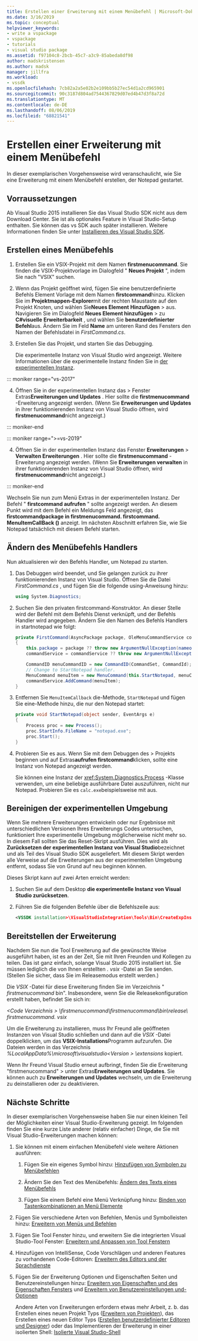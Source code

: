 ```yaml
---
title: Erstellen einer Erweiterung mit einem Menübefehl | Microsoft-Dokumentation
ms.date: 3/16/2019
ms.topic: conceptual
helpviewer_keywords:
- write a vspackage
- vspackage
- tutorials
- visual studio package
ms.assetid: f97104c8-2bcb-45c7-a3c9-85abeda8df98
author: madskristensen
ms.author: madsk
manager: jillfra
ms.workload:
- vssdk
ms.openlocfilehash: 7cb82a2a5e02b2e109bb5b27ec54d1a2cd965901
ms.sourcegitcommit: 90c3187d804ad7544367829d07ed4b47d3f8a72d
ms.translationtype: MT
ms.contentlocale: de-DE
ms.lasthandoff: 08/06/2019
ms.locfileid: "68821541"
---
```

# <a name="create-an-extension-with-a-menu-command"></a>Erstellen einer Erweiterung mit einem Menübefehl

In dieser exemplarischen Vorgehensweise wird veranschaulicht, wie Sie eine Erweiterung mit einem Menübefehl erstellen, der Notepad gestartet.

## <a name="prerequisites"></a>Vorraussetzungen

Ab Visual Studio 2015 installieren Sie das Visual Studio SDK nicht aus dem Download Center. Sie ist als optionales Feature in Visual Studio-Setup enthalten. Sie können das vs SDK auch später installieren. Weitere Informationen finden Sie unter [Installieren des Visual Studio SDK](../extensibility/installing-the-visual-studio-sdk.md).

## <a name="create-a-menu-command"></a>Erstellen eines Menübefehls

1. Erstellen Sie ein VSIX-Projekt mit dem Namen **firstmenucommand**. Sie finden die VSIX-Projektvorlage im Dialogfeld " **Neues Projekt** ", indem Sie nach "VSIX" suchen.

2. Wenn das Projekt geöffnet wird, fügen Sie eine benutzerdefinierte Befehls Element Vorlage mit dem Namen **firstcommand**hinzu. Klicken Sie im **Projektmappen-Explorer**mit der rechten Maustaste auf den Projekt Knoten, und wählen Sie**Neues Element** **Hinzufügen** > aus. Navigieren Sie im Dialogfeld **Neues Element hinzufügen**  > zu **C#visuelle** **Erweiterbarkeit** , und wählen Sie **benutzerdefinierter Befehl**aus. Ändern Sie im Feld **Name** am unteren Rand des Fensters den Namen der Befehlsdatei in *FirstCommand.cs*.

3. Erstellen Sie das Projekt, und starten Sie das Debugging.

    Die experimentelle Instanz von Visual Studio wird angezeigt. Weitere Informationen über die experimentelle Instanz finden Sie in [der experimentellen Instanz](../extensibility/the-experimental-instance.md).

::: moniker range="vs-2017"

4. Öffnen Sie in der experimentellen Instanz das > Fenster Extras**Erweiterungen und Updates** . Hier sollte die **firstmenucommand** -Erweiterung angezeigt werden. (Wenn Sie **Erweiterungen und Updates** in ihrer funktionierenden Instanz von Visual Studio öffnen, wird **firstmenucommand**nicht angezeigt.)

::: moniker-end

::: moniker range=">=vs-2019"

4. Öffnen Sie in der experimentellen Instanz das Fenster **Erweiterungen** > **Verwalten Erweiterungen** . Hier sollte die **firstmenucommand** -Erweiterung angezeigt werden. (Wenn Sie **Erweiterungen verwalten** in ihrer funktionierenden Instanz von Visual Studio öffnen, wird **firstmenucommand**nicht angezeigt.)

::: moniker-end

Wechseln Sie nun zum Menü Extras in der experimentellen Instanz. Der Befehl " **firstcommand aufrufen** " sollte angezeigt werden. An diesem Punkt wird mit dem Befehl ein Meldungs Feld angezeigt, das **firstcommandpackage in firstmenucommand. firstcommand. MenuItemCallBack ()** anzeigt. Im nächsten Abschnitt erfahren Sie, wie Sie Notepad tatsächlich mit diesem Befehl starten.

## <a name="change-the-menu-command-handler"></a>Ändern des Menübefehls Handlers

Nun aktualisieren wir den Befehls Handler, um Notepad zu starten.

1. Das Debuggen wird beendet, und Sie gelangen zurück zu ihrer funktionierenden Instanz von Visual Studio. Öffnen Sie die Datei *FirstCommand.cs* , und fügen Sie die folgende using-Anweisung hinzu:

    ```csharp
    using System.Diagnostics;
    ```

2. Suchen Sie den privaten firstcommand-Konstruktor. An dieser Stelle wird der Befehl mit dem Befehls Dienst verknüpft, und der Befehls Handler wird angegeben. Ändern Sie den Namen des Befehls Handlers in startnotepad wie folgt:

    ```csharp
    private FirstCommand(AsyncPackage package, OleMenuCommandService commandService)
    {
        this.package = package ?? throw new ArgumentNullException(nameof(package));
        commandService = commandService ?? throw new ArgumentNullException(nameof(commandService));

        CommandID menuCommandID = new CommandID(CommandSet, CommandId);
        // Change to StartNotepad handler.
        MenuCommand menuItem = new MenuCommand(this.StartNotepad, menuCommandID);
        commandService.AddCommand(menuItem);
    }
    ```

3. Entfernen Sie `MenuItemCallback` die-Methode, `StartNotepad` und fügen Sie eine-Methode hinzu, die nur den Notepad startet:

    ```csharp
    private void StartNotepad(object sender, EventArgs e)
    {
        Process proc = new Process();
        proc.StartInfo.FileName = "notepad.exe";
        proc.Start();
    }
    ```

4. Probieren Sie es aus. Wenn Sie mit dem Debuggen des > Projekts beginnen und auf Extras**aufrufen firstcommand**klicken, sollte eine Instanz von Notepad angezeigt werden.

    Sie können eine Instanz der <xref:System.Diagnostics.Process> -Klasse verwenden, um eine beliebige ausführbare Datei auszuführen, nicht nur Notepad. Probieren Sie es `calc.exe`beispielsweise mit aus.

## <a name="clean-up-the-experimental-environment"></a>Bereinigen der experimentellen Umgebung

Wenn Sie mehrere Erweiterungen entwickeln oder nur Ergebnisse mit unterschiedlichen Versionen Ihres Erweiterungs Codes untersuchen, funktioniert Ihre experimentelle Umgebung möglicherweise nicht mehr so. In diesem Fall sollten Sie das Reset-Skript ausführen. Dies wird als **Zurücksetzen der experimentellen Instanz von Visual Studio**bezeichnet und als Teil des Visual Studio SDK ausgeliefert. Mit diesem Skript werden alle Verweise auf die Erweiterungen aus der experimentellen Umgebung entfernt, sodass Sie von Grund auf neu beginnen können.

Dieses Skript kann auf zwei Arten erreicht werden:

1. Suchen Sie auf dem Desktop **die experimentelle Instanz von Visual Studio zurücksetzen**.

2. Führen Sie die folgenden Befehle über die Befehlszeile aus:

    ```xml
    <VSSDK installation>\VisualStudioIntegration\Tools\Bin\CreateExpInstance.exe /Reset /VSInstance=<version> /RootSuffix=Exp && PAUSE

    ```

## <a name="deploy-your-extension"></a>Bereitstellen der Erweiterung

Nachdem Sie nun die Tool Erweiterung auf die gewünschte Weise ausgeführt haben, ist es an der Zeit, Sie mit Ihren Freunden und Kollegen zu teilen. Das ist ganz einfach, solange Visual Studio 2015 installiert ist. Sie müssen lediglich die von Ihnen erstellten *. vsix* -Datei an Sie senden. (Stellen Sie sicher, dass Sie im Releasemodus erstellt werden.)

Die *VSIX* -Datei für diese Erweiterung finden Sie im Verzeichnis " *firstmenucommand* bin". Insbesondere, wenn Sie die Releasekonfiguration erstellt haben, befindet Sie sich in:

*\<Code Verzeichnis > \firstmenucommand\firstmenucommand\bin\release\ firstmenucommand. vsix*

Um die Erweiterung zu installieren, muss Ihr Freund alle geöffneten Instanzen von Visual Studio schließen und dann auf die *VSIX* -Datei doppelklicken, um das **VSIX-Installations**Programm aufzurufen. Die Dateien werden in das Verzeichnis *%LocalAppData%\microsoft\visualstudio\<Version > \extensions* kopiert.

Wenn Ihr Freund Visual Studio erneut aufbringt, finden Sie die Erweiterung "firstmenucommand" > unter Extras**Erweiterungen und Updates**. Sie können auch zu **Erweiterungen und Updates** wechseln, um die Erweiterung zu deinstallieren oder zu deaktivieren.

## <a name="next-steps"></a>Nächste Schritte

In dieser exemplarischen Vorgehensweise haben Sie nur einen kleinen Teil der Möglichkeiten einer Visual Studio-Erweiterung gezeigt. Im folgenden finden Sie eine kurze Liste anderer (relativ einfacher) Dinge, die Sie mit Visual Studio-Erweiterungen machen können:

1. Sie können mit einem einfachen Menübefehl viele weitere Aktionen ausführen:

   1. Fügen Sie ein eigenes Symbol hinzu: [Hinzufügen von Symbolen zu Menübefehlen](../extensibility/adding-icons-to-menu-commands.md)

   2. Ändern Sie den Text des Menübefehls: [Ändern des Texts eines Menübefehls](../extensibility/changing-the-text-of-a-menu-command.md)

   3. Fügen Sie einem Befehl eine Menü Verknüpfung hinzu: [Binden von Tastenkombinationen an Menü Elemente](../extensibility/binding-keyboard-shortcuts-to-menu-items.md)

2. Fügen Sie verschiedene Arten von Befehlen, Menüs und Symbolleisten hinzu: [Erweitern von Menüs und Befehlen](../extensibility/extending-menus-and-commands.md)

3. Fügen Sie Tool Fenster hinzu, und erweitern Sie die integrierten Visual Studio-Tool Fenster: [Erweitern und Anpassen von Tool Fenstern](../extensibility/extending-and-customizing-tool-windows.md)

4. Hinzufügen von IntelliSense, Code Vorschlägen und anderen Features zu vorhandenen Code-Editoren: [Erweitern des Editors und der Sprachdienste](../extensibility/extending-the-editor-and-language-services.md)

5. Fügen Sie der Erweiterung Optionen und Eigenschaften Seiten und Benutzereinstellungen hinzu: [Erweitern von Eigenschaften und des Eigenschaften Fensters](../extensibility/extending-properties-and-the-property-window.md) und [Erweitern von Benutzereinstellungen und-Optionen](../extensibility/extending-user-settings-and-options.md)

   Andere Arten von Erweiterungen erfordern etwas mehr Arbeit, z. b. das Erstellen eines neuen Projekt Typs ([Erweitern von Projekten](../extensibility/extending-projects.md)), das Erstellen eines neuen Editor Typs ([Erstellen benutzerdefinierter Editoren und Designer](../extensibility/creating-custom-editors-and-designers.md)) oder das Implementieren der Erweiterung in einer isolierten Shell: [Isolierte Visual Studio-Shell](https://visualstudio.microsoft.com/vs/older-downloads/isolated-shell/)
